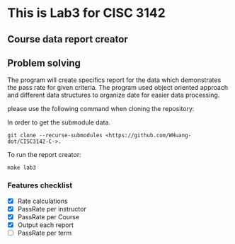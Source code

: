 # This is Lab3 for CISC 3142 #

## Course data report creator ##

## Problem solving ##

The program will create specifics report for the data which demonstrates the pass rate for given criteria.
The program used object oriented approach and different data structures to organize date for easier data processing. 

please use the following command when cloning the repository:

In order to get the submodule data.

```git clone --recurse-submodules <https://github.com/WHuang-dot/CISC3142-C->.```

To run the report creator:

```make lab3```

### Features checklist

- [x] Rate calculations
- [x] PassRate per instructor
- [x] PassRate per Course
- [x] Output each report
- [ ] PassRate per term
